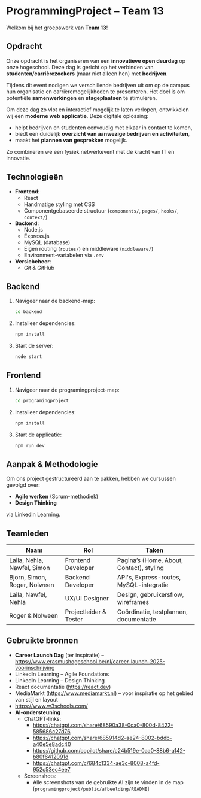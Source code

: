 # ProgrammingProject – Team 13

Welkom bij het groepswerk van **Team 13**!

## Opdracht

Onze opdracht is het organiseren van een **innovatieve open deurdag** op onze hogeschool. Deze dag is gericht op het verbinden van **studenten/carrièrezoekers** (maar niet alleen hen) met **bedrijven**. 

Tijdens dit event nodigen we verschillende bedrijven uit om op de campus hun organisatie en carrièremogelijkheden te presenteren. Het doel is om potentiële **samenwerkingen** en **stageplaatsen** te stimuleren.

Om deze dag zo vlot en interactief mogelijk te laten verlopen, ontwikkelen wij een **moderne web applicatie**. Deze digitale oplossing:

- helpt bedrijven en studenten eenvoudig met elkaar in contact te komen,
- biedt een duidelijk **overzicht van aanwezige bedrijven en activiteiten**,
- maakt het **plannen van gesprekken** mogelijk.

Zo combineren we een fysiek netwerkevent met de kracht van IT en innovatie.

## Technologieën

- **Frontend**:
  - React
  - Handmatige styling met CSS
  - Componentgebaseerde structuur (`components/`, `pages/`, `hooks/`, `context/`)
- **Backend**: 
  - Node.js
  - Express.js
  - MySQL (database)
  - Eigen routing (`routes/`) en middleware (`middleware/`)
  - Environment-variabelen via `.env`
- **Versiebeheer**: 
  - Git & GitHub

## Backend
1. Navigeer naar de backend-map:
   ```bash
   cd backend

2. Installeer dependencies:
   ```bash
   npm install

3. Start de server:
   ```bash
   node start


## Frontend

1. Navigeer naar de programingproject-map:
   ```bash
   cd programingproject

2. Installeer dependencies:
   ```bash
   npm install

3. Start de applicatie: 
   ```bash
   npm run dev


## Aanpak & Methodologie

Om ons project gestructureerd aan te pakken, hebben we cursussen gevolgd over:

- **Agile werken** (Scrum-methodiek)
- **Design Thinking**

via LinkedIn Learning.

## Teamleden

| Naam                        | Rol                  | Taken                                      |
|-----------------------------|----------------------|--------------------------------------------|
| Laila, Nehla, Nawfel, Simon | Frontend Developer   | Pagina’s (Home, About, Contact), styling   |
| Bjorn, Simon, Roger, Nolween| Backend Developer    | API's, Express-routes, MySQL-integratie    |
| Laila, Nawfel, Nehla        | UX/UI Designer       | Design, gebruikersflow, wireframes         |
| Roger & Nolween             |Projectleider & Tester| Coördinatie, testplannen, documentatie     |


## Gebruikte bronnen

- **Career Launch Dag** (ter inspiratie) – https://www.erasmushogeschool.be/nl/career-launch-2025-voorinschrijving
- LinkedIn Learning – Agile Foundations
- LinkedIn Learning – Design Thinking
- React documentatie (https://react.dev)
- MediaMarkt (https://www.mediamarkt.nl) – voor inspiratie op het gebied van stijl en layout
- https://www.w3schools.com/
- **AI-ondersteuning**
   - ChatGPT-links:
     - https://chatgpt.com/share/68590a38-0ca0-800d-8422-585686c27d76
     - https://chatgpt.com/share/685914d2-ae24-8002-bddb-a40e5e8adc40
     - https://github.com/copilot/share/c24b519e-0aa0-88b6-a142-b80f6412091d
     - https://chatgpt.com/c/684c1334-ae3c-8008-a4fd-952c53ec4ee7 
   - Screenshots:
     - Alle screenshots van de gebruikte AI zijn te vinden in de map 
     [`programingproject/public/afbeelding/README`]

